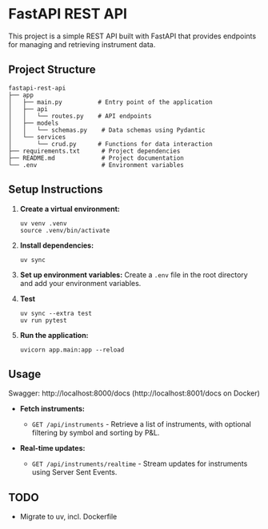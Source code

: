 # FastAPI REST API

This project is a simple REST API built with FastAPI that provides endpoints for managing and retrieving instrument data.

## Project Structure

```
fastapi-rest-api
├── app
│   ├── main.py          # Entry point of the application
│   ├── api
│   │   └── routes.py    # API endpoints
│   ├── models
│   │   └── schemas.py    # Data schemas using Pydantic
│   └── services
│       └── crud.py      # Functions for data interaction
├── requirements.txt      # Project dependencies
├── README.md             # Project documentation
└── .env                  # Environment variables
```

## Setup Instructions

1. **Create a virtual environment:**
   ```
   uv venv .venv
   source .venv/bin/activate
   ```

2. **Install dependencies:**
   ```
   uv sync
   ```

3. **Set up environment variables:**
   Create a `.env` file in the root directory and add your environment variables.

4. **Test**
   ```
   uv sync --extra test
   uv run pytest
   ```
4. **Run the application:**
   ```
   uvicorn app.main:app --reload
   ```

## Usage
Swagger: http://localhost:8000/docs (http://localhost:8001/docs on Docker)
- **Fetch instruments:**
  - `GET /api/instruments` - Retrieve a list of instruments, with optional filtering by symbol and sorting by P&L.
  
- **Real-time updates:**
  - `GET /api/instruments/realtime` - Stream updates for instruments using Server Sent Events.

## TODO
* Migrate to uv, incl. Dockerfile